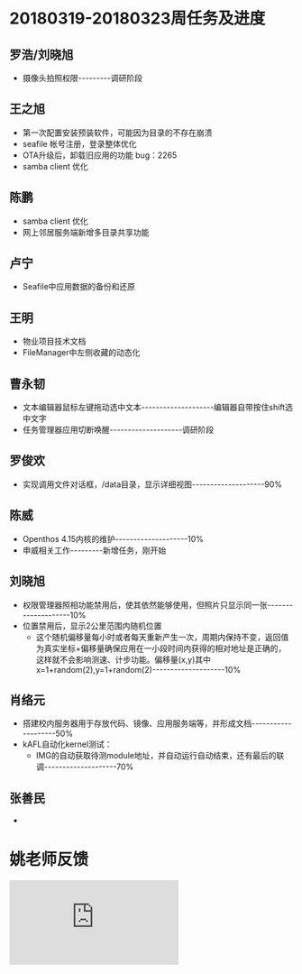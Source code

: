 # 20180319-20180323周任务及进度
## 罗浩/刘晓旭
- 摄像头拍照权限---------调研阶段

## 王之旭
- 第一次配置安装预装软件，可能因为目录的不存在崩溃
- seafile 帐号注册，登录整体优化
- OTA升级后，卸载旧应用的功能 bug：2265
- samba client 优化

## 陈鹏
- samba client 优化
- 网上邻居服务端新增多目录共享功能

## 卢宁
- Seafile中应用数据的备份和还原

## 王明
- 物业项目技术文档
- FileManager中左侧收藏的动态化

## 曹永韧
- 文本编辑器鼠标左键拖动选中文本--------------------编辑器自带按住shift选中文字
- 任务管理器应用切断唤醒--------------------调研阶段

## 罗俊欢
- 实现调用文件对话框，/data目录，显示详细视图--------------------90%

## 陈威
- Openthos 4.15内核的维护--------------------10%
- 申威相关工作---------新增任务，刚开始

## 刘晓旭
- 权限管理器照相功能禁用后，使其依然能够使用，但照片只显示同一张--------------------10%
- 位置禁用后，显示2公里范围内随机位置
   - 这个随机偏移量每小时或者每天重新产生一次，周期内保持不变，返回值为真实坐标+偏移量确保应用在一小段时间内获得的相对地址是正确的，这样就不会影响测速、计步功能。偏移量(x,y)其中 x=1+random(2),y=1+random(2)--------------------10%

## 肖络元
- 搭建校内服务器用于存放代码、镜像、应用服务端等，并形成文档--------------------50%
- kAFL自动化kernel测试：
   - IMG的自动获取待测module地址，并自动运行自动结束，还有最后的联调--------------------70%

## 张善民
- 

# 姚老师反馈
![2018-03-23记录](https://github.com/openthos/community-analysis/blob/master/userquestion/%E6%A0%A1%E5%86%85%E7%94%A8%E6%88%B7%E5%8F%8D%E9%A6%88%E8%AE%B0%E5%BD%95.md)
